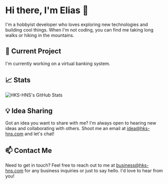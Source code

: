 # Hi there, I'm Elias 👋

I'm a hobbyist developer who loves exploring new technologies and building cool things. When I'm not coding, you can find me taking long walks or hiking in the mountains.
 
## 🔭 Current Project

I'm currently working on a virtual banking system.

## 📈 Stats

<img align="center" alt="HKS-HNS's GitHub Stats" src="https://github-readme-stats.vercel.app/api?username=hks-hns&show_icons=true&theme=dracula&layout=compact" />

## 💡 Idea Sharing

Got an idea you want to share with me? I'm always open to hearing new ideas and collaborating with others. Shoot me an email at idea@hks-hns.com and let's chat!

## 📫 Contact Me

Need to get in touch? Feel free to reach out to me at business@hks-hns.com for any business inquiries or just to say hello. I'd love to hear from you!

